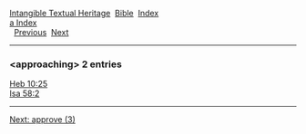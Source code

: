 [Intangible Textual Heritage](../../index)  [Bible](../index) 
[Index](index)   
[a Index](_a_)  
  [Previous](c00643)  [Next](c00645) 

------------------------------------------------------------------------

### &lt;approaching&gt; 2 entries

[Heb 10:25](../kjv/heb010.htm#025)  
[Isa 58:2](../kjv/isa058.htm#002)  

------------------------------------------------------------------------

[Next: approve (3)](c00645)
